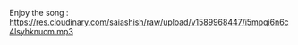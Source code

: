 Enjoy the song : https://res.cloudinary.com/saiashish/raw/upload/v1589968447/i5mpqi6n6c4lsyhknucm.mp3
